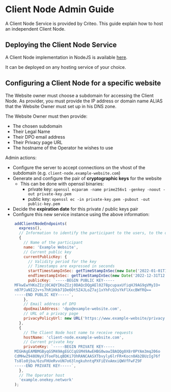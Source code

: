 # Client Node Admin Guide

A Client Node Service is provided by Criteo.
This guide explain how to host an independent Client Node.

## Deploying the Client Node Service

A Client Node implementation in NodeJS is available [here](https://github.com/OneKey-Network/paf-mvp-implementation/tree/main/paf-mvp-operator-client-express).

It can be deployed on any hosting service of your choice.

## Configuring a Client Node for a specific website

The Website owner must choose a subdomain for accessing the Client Node.
As provider, you must provide the IP address or domain name ALIAS that the Website Owner must set up in his DNS zone.

The Website Owner must then provide:
- The chosen subdomain
- Their Legal Name   
- Their DPO email address
- Their Privacy page URL
- The hostname of the Operator he wishes to use

Admin actions:
- Configure the server to accept connections on the vhost of the subdomain (e.g. `client-node.example-website.com`)
- Generate and configure the pair of **cryptographic keys** for the website
    -   This can be done with openssl binaries:
        -   private key: `openssl ecparam -name prime256v1 -genkey -noout -out private-key.pem`  
        -   public key: `openssl ec -in private-key.pem -pubout -out public-key.pem`
- Decide the **expiration date** for this private / public keys pair
- Configure this new service instance using the above information:
```javascript
    addClientNodeEndpoints(
      express(),
      // Information to identify the participant to the users, to the operator and to other participants
      {
        // Name of the participant
        name: 'Example Website',
        // Current public key
        currentPublicKey: {
          // Validity period for the key
          // Timestamps are expressed in seconds
          startTimestampInSec: getTimeStampInSec(new Date('2022-01-01T12:00:00.000Z')),
          endTimestampInSec: getTimeStampInSec(new Date('2022-12-31T12:00:00.000Z')),
          publicKey: `-----BEGIN PUBLIC KEY-----
    MFkwEwYHKoZIzj0CAQYIKoZIzj0DAQcDQgAEl0278pcupaxUfiqHJ9AG9gVMyIO+
    n07PJaNI22v+s7hR1Hkb71De6Ot5Z4JLoZ7aj1xYhFcQJsYkFlXxcBWfRQ==
    -----END PUBLIC KEY-----`,
        },
        // Email address of DPO
        dpoEmailAddress: 'dpo@example-website.com',
        // URL of a privacy page
        privacyPolicyUrl: new URL('https://www.example-website/privacy'),
      },
      {
        // The Client Node host name to receive requests
        hostName: 'client-node.example-website.com',
        // Current private key
        privateKey: `-----BEGIN PRIVATE KEY-----
    MIGHAgEAMBMGByqGSM49AgEGCCqGSM49AwEHBG0wawIBAQQg0X8r0PYAm3mq206o
    CdMHwZ948ONyVJToeFbLqBDKi7OhRANCAASXTbvyly6lrFR+Kocn0Ab2BUzIg76f
    Ts8lo0jba/6zuFHUeRvvUN7o63lngkuhntqPXFiEVxAmxiQWVfFwFZ9F
    -----END PRIVATE KEY-----`,
      },
      // The Operator host
      'example.onekey.network'
    );
```
